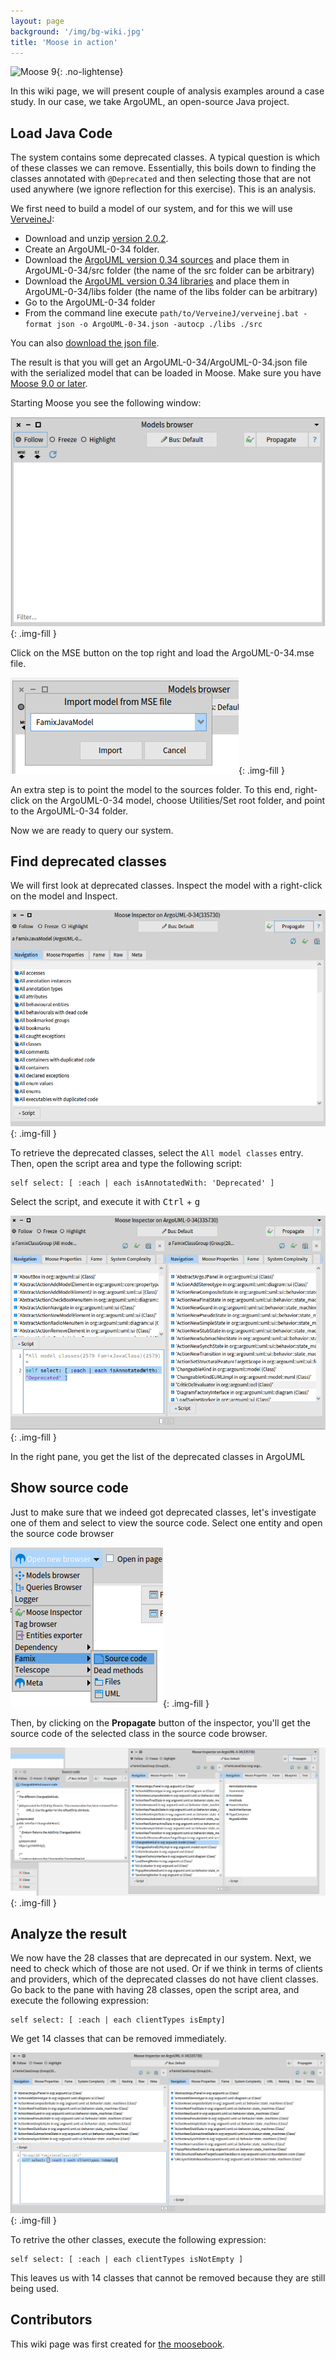 ```yaml
---
layout: page
background: '/img/bg-wiki.jpg'
title: 'Moose in action'
---
```


![Moose 9](https://img.shields.io/badge/Moose-9-%23aac9ff.svg){: .no-lightense}

In this wiki page, we will present couple of analysis examples around a case study.
In our case, we take ArgoUML, an open-source Java project.

## Load Java Code

The system contains some deprecated classes.
A typical question is which of these classes we can remove.
Essentially, this boils down to finding the classes annotated with `@Deprecated` and then selecting those that are not used anywhere (we ignore reflection for this exercise).
This is an analysis.

We first need to build a model of our system, and for this we will use [VerveineJ](../Developers/Parsers/VerveineJ):

- Download and unzip [version 2.0.2](https://codeload.github.com/moosetechnology/VerveineJ/zip/refs/tags/v2.0.2).
- Create an ArgoUML-0-34 folder.
- Download the [ArgoUML version 0.34 sources](https://github.com/argouml-tigris-org/argouml/releases/download/VERSION_0_34/ArgoUML-0.34-src.zip) and place them in ArgoUML-0-34/src folder (the name of the src folder can be arbitrary)
- Download the [ArgoUML version 0.34 libraries](https://github.com/argouml-tigris-org/argouml/releases/download/VERSION_0_34/ArgoUML-0.34-libs.zip) and place them in ArgoUML-0-34/libs folder (the name of the libs folder can be arbitrary)
- Go to the ArgoUML-0-34 folder
- From the command line execute `path/to/VerveineJ/verveinej.bat -format json -o ArgoUML-0-34.json -autocp ./libs ./src`

You can also [download the json file](res/moose-in-action/ArgoUML-0-34.json).

The result is that you will get an ArgoUML-0-34/ArgoUML-0-34.json file with the serialized model that can be loaded in Moose.
Make sure you have [Moose 9.0 or later](InstallMoose).


Starting Moose you see the following window:

![Models browser](res/moose-in-action/models-browser.png){: .img-fill }

Click on the MSE button on the top right and load the ArgoUML-0-34.mse file.

![Import famix java model](res/moose-in-action/import-jamix-java-model.png){: .img-fill }

An extra step is to point the model to the sources folder.
To this end, right-click on the ArgoUML-0-34 model, choose Utilities/Set root folder, and point to the ArgoUML-0-34 folder.

Now we are ready to query our system.

## Find deprecated classes

We will first look at deprecated classes.
Inspect the model with a right-click on the model and Inspect.

![Opening query browser](res/moose-in-action/inspector.png){: .img-fill }

To retrieve the deprecated classes, select the `All model classes` entry.
Then, open the script area and type the following script:

```st
self select: [ :each | each isAnnotatedWith: 'Deprecated' ]
```

Select the script, and execute it with <kbd>Ctrl</kbd> + <kbd>g</kbd>

![Show deprecated classes](res/moose-in-action/show-deprecated-classes.png){: .img-fill }

In the right pane, you get the list of the deprecated classes in ArgoUML

## Show source code

Just to make sure that we indeed got deprecated classes, let's investigate one of them and select to view the source code.
Select one entity and open the source code browser

![Opening source code browser](res/moose-in-action/open-source-code-browser.png){: .img-fill }

Then, by clicking on the **Propagate** button of the inspector, you'll get the source code of the selected class in the source code browser.

![Propagate to source code browser](res/moose-in-action/propagate-source-code.png){: .img-fill }

## Analyze the result

We now have the 28 classes that are deprecated in our system.
Next, we need to check which of those are not used.
Or if we think in terms of clients and providers, which of the deprecated classes do not have client classes.
Go back to the pane with having 28 classes, open the script area, and execute the following expression:

```st
self select: [ :each | each clientTypes isEmpty]
```

We get 14 classes that can be removed immediately.

![Requiest empty clientTypes list](res/moose-in-action/deprecated-classes-empty-client.png){: .img-fill }

To retrive the other classes, execute the following expression:

```st
self select: [ :each | each clientTypes isNotEmpty ]
```

This leaves us with 14 classes that cannot be removed because they are still being used.

## Contributors

This wiki page was first created for [the moosebook](http://www.themoosebook.org/book).
